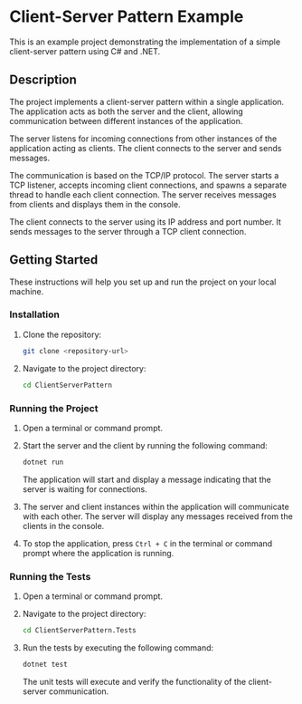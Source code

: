 # Client-Server Pattern Example

This is an example project demonstrating the implementation of a simple client-server pattern using C# and .NET.

## Description

The project implements a client-server pattern within a single application. The application acts as both the server and the client, allowing communication between different instances of the application.

The server listens for incoming connections from other instances of the application acting as clients. The client connects to the server and sends messages.

The communication is based on the TCP/IP protocol. The server starts a TCP listener, accepts incoming client connections, and spawns a separate thread to handle each client connection. The server receives messages from clients and displays them in the console.

The client connects to the server using its IP address and port number. It sends messages to the server through a TCP client connection.

## Getting Started

These instructions will help you set up and run the project on your local machine.


### Installation

1. Clone the repository:

   ```bash
   git clone <repository-url>
   ```

2. Navigate to the project directory:

   ```bash
   cd ClientServerPattern
   ```

### Running the Project

1. Open a terminal or command prompt.

2. Start the server and the client by running the following command:

   ```bash
   dotnet run 
   ```

   The application will start and display a message indicating that the server is waiting for connections.

3. The server and client instances within the application will communicate with each other. The server will display any messages received from the clients in the console.

4. To stop the application, press `Ctrl + C` in the terminal or command prompt where the application is running.

### Running the Tests

1. Open a terminal or command prompt.

2. Navigate to the project directory:

   ```bash
   cd ClientServerPattern.Tests
   ```

3. Run the tests by executing the following command:

   ```bash
   dotnet test
   ```

   The unit tests will execute and verify the functionality of the client-server communication.
